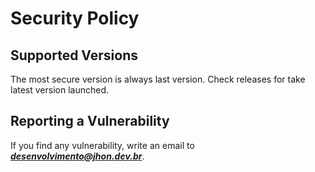 # Security Policy

## Supported Versions

The most secure version is always last version. Check releases for take latest version launched.

## Reporting a Vulnerability

If you find any vulnerability, write an email to ***desenvolvimento@jhon.dev.br***.